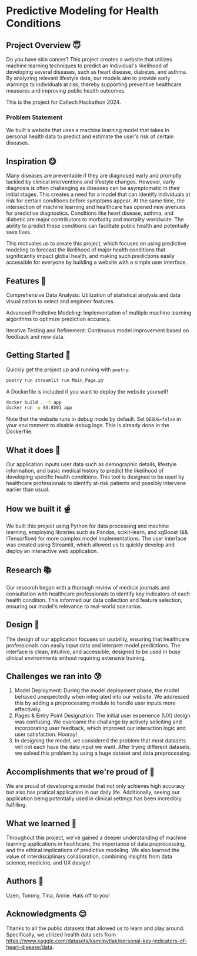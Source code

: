 # Predictive Modeling for Health Conditions
## Project Overview 😇
Do you have skin cancer? This project creates a website that utilizes machine learning techniques to predict an individual's likelihood of developing several diseases, such as heart disease, diabetes, and asthma. By analyzing relevant lifestyle data, our models aim to provide early warnings to individuals at risk, thereby supporting preventive healthcare measures and improving public health outcomes. 

This is the project for Caltech Hackathon 2024. 

### Problem Statement
We built a website that uses a machine learning model that takes in personal health data to predict and estimate the user's risk of certain diseases. 

## Inspiration 😋

Many diseases are preventable if they are diagnosed early and promptly tackled by clinical interventions and lifestyle changes. However, early diagnosis is often challenging as diseases can be asymptomatic in their initial stages. This creates a need for a model that can identify individuals at risk for certain conditions before symptoms appear. At the same time, the intersection of machine learning and healthcare has opened new avenues for predictive diagnostics. Conditions like heart disease, asthma, and diabetic are major contributors to morbidity and mortality worldwide. The ability to predict these conditions can facilitate public health and potentially save lives. 

This motivates us to create this project, which focuses on using predictive modeling to forecast the likelihood of major health conditions that significantly impact global health, and making such predictions easily accessible for everyone by building a website with a simple user interface. 

## Features 🤩
Comprehensive Data Analysis: Utilization of statistical analysis and data visualization to select and engineer features. 

Advanced Predictive Modeling: Implementation of multiple machine learning algorithms to optimize prediction accuracy.

Iterative Testing and Refinement: Continuous model improvement based on feedback and new data.

## Getting Started 🫥
Quickly get the project up and running with `poetry`:
```bash
poetry run streamlit run Main_Page.py
```

A Dockerfile is included if you want to deploy the website yourself!

```bash
docker build . -t app
docker run -p 80:8501 app
```

Note that the website runs in debug mode by default.
Set `DEBUG=false` in your environment to disable debug logs.
This is already done in the Dockerfile.

## What it does 🤔
Our application inputs user data such as demographic details, lifestyle information, and basic medical history to predict the likelihood of developing specific health conditions. 
This tool is designed to be used by healthcare professionals to identify at-risk patients and possibly intervene earlier than usual. 

## How we built it 🫕
We built this project using Python for data processing and machine learning, employing libraries such as Pandas, scikit-learn, and xgBoost (&& !Tensorflow) for more complex model implementations. The user interface was created using Streamlit, which allowed us to quickly develop and deploy an interactive web application.

## Research 📚
Our research began with a thorough review of medical journals and consultation with healthcare professionals to identify key indicators of each health condition. 
This informed our data collection and feature selection, ensuring our model's relevance to real-world scenarios.

## Design 🍡
The design of our application focuses on usability, ensuring that healthcare professionals can easily input data and interpret model predictions. The interface is clean, intuitive, and accessible, designed to be used in busy clinical environments without requiring extensive training.

## Challenges we ran into 😰
1. Model Deployment: During the model deployment phase, the model behaved unexpectedly when integrated into our website. We addressed this by adding a preprocessing module to handle user inputs more effectively. 
2. Pages & Entry Point Designation: The initial user experience (UX) design was confusing. We overcame the challange by actively soliciting and incorporating user feedback, which improved our interaction logic and user satisfaction.  Hooray!
3. In designing the model, we considered the problem that most datasets will not each have the data input we want. After trying different datasets, we solved this problem by using a huge dataset and data preprocessing.

## Accomplishments that we're proud of 🥲
We are proud of developing a model that not only achieves high accuracy but also has pratical application in our daily life.
Additionally, seeing our application being potentially used in clinical settings has been incredibly fulfilling.

## What we learned 🤗
Throughout this project, we've gained a deeper understanding of machine learning applications in healthcare, the importance of data preprocessing, and the ethical implications of predictive modeling. We also learned the value of interdisciplinary collaboration, combining insights from data science, medicine, and UX design! 

## Authors 🫡
Uzen, Tommy, Tina, Annie. Hats off to you!

## Acknowledgments 😊
Thanks to all the public datasets that allowed us to learn and play around. Specifically, we utilized health data sets from 
https://www.kaggle.com/datasets/kamilpytlak/personal-key-indicators-of-heart-disease/data. 
